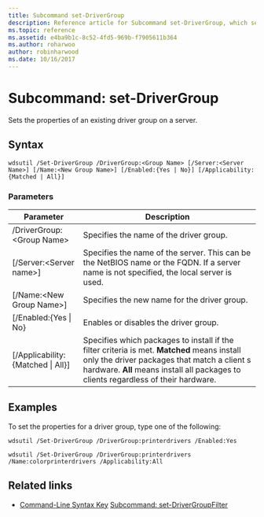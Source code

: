 ```yaml
---
title: Subcommand set-DriverGroup
description: Reference article for Subcommand set-DriverGroup, which sets the properties of an existing driver group on a server.
ms.topic: reference
ms.assetid: e4ba9b1c-8c52-4fd5-969b-f7905611b364
ms.author: roharwoo
author: robinharwood
ms.date: 10/16/2017
---
```

# Subcommand: set-DriverGroup



Sets the properties of an existing driver group on a server.

## Syntax
```
wdsutil /Set-DriverGroup /DriverGroup:<Group Name> [/Server:<Server Name>] [/Name:<New Group Name>] [/Enabled:{Yes | No}] [/Applicability:{Matched | All}]
```
### Parameters

|Parameter|Description|
|-------|--------|
|/DriverGroup:\<Group Name\>|Specifies the name of the driver group.|
|[/Server:\<Server name\>]|Specifies the name of the server. This can be the NetBIOS name or the FQDN. If a server name is not specified, the local server is used.|
|[/Name:\<New Group Name\>]|Specifies the new name for the driver group.|
|[/Enabled:{Yes \| No}|Enables or disables the driver group.|
|[/Applicability:{Matched \| All}]|Specifies which packages to install if the filter criteria is met. **Matched** means install only the driver packages that match a client s hardware. **All** means install all packages to clients regardless of their hardware.|

## Examples
To set the properties for a driver group, type one of the following:
```
wdsutil /Set-DriverGroup /DriverGroup:printerdrivers /Enabled:Yes
```
```
wdsutil /Set-DriverGroup /DriverGroup:printerdrivers /Name:colorprinterdrivers /Applicability:All
```
## Related links
- [Command-Line Syntax Key](command-line-syntax-key.md)
[Subcommand: set-DriverGroupFilter](./wdsutil-set-drivergroupfilter.md)
